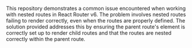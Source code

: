 This repository demonstrates a common issue encountered when working with nested routes in React Router v6.  The problem involves nested routes failing to render correctly, even when the routes are properly defined. The solution provided addresses this by ensuring the parent route's element is correctly set up to render child routes and that the routes are nested correctly within the parent route.
